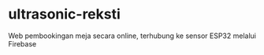 # ultrasonic-reksti

Web pembookingan meja secara online, terhubung ke sensor ESP32 melalui Firebase
